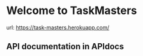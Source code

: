 # Welcome to TaskMasters

url: https://task-masters.herokuapp.com/

## API documentation in APIdocs
